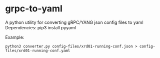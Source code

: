 # grpc-to-yaml

A python utility for converting gRPC/YANG json config files to yaml
Dependencies: pip3 install pyyaml

Example:
```
python3 converter.py config-files/xrd01-running-conf.json > config-files/xrd01-running-conf.yaml
```